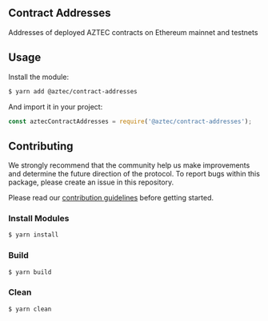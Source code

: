 ## Contract Addresses

Addresses of deployed AZTEC contracts on Ethereum mainnet and testnets

## Usage

Install the module:

```bash
$ yarn add @aztec/contract-addresses
```

And import it in your project:

```js
const aztecContractAddresses = require('@aztec/contract-addresses');
```

## Contributing

We strongly recommend that the community help us make improvements and determine the future direction of the protocol. To report bugs within this package, please create an issue in this repository.

Please read our [contribution guidelines](../../.github/CONTRIBUTING.md) before getting started.

### Install Modules

```bash
$ yarn install
```

### Build

```bash
$ yarn build
```

### Clean

```bash
$ yarn clean
```
